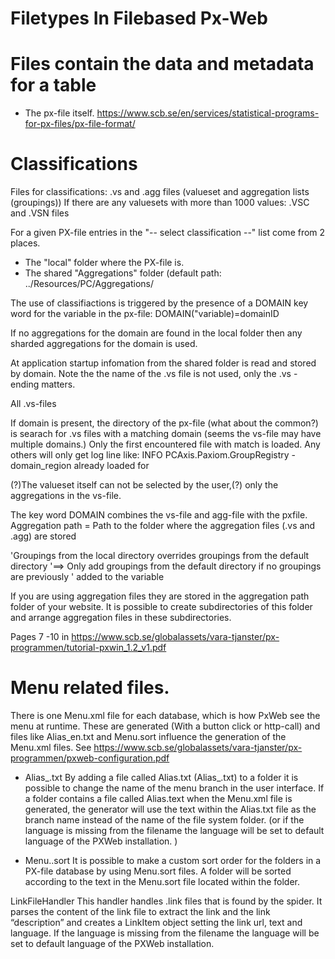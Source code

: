 # Filetypes In Filebased Px-Web 

# Files contain the data and metadata for a table
- The px-file itself. 
  https://www.scb.se/en/services/statistical-programs-for-px-files/px-file-format/

# Classifications
Files for classifications: .vs and .agg files  (valueset  and aggregation lists (groupings))
   If there are any valuesets with more than 1000 values: .VSC and .VSN files

For a given PX-file entries in the "-- select classification --" list come from 2 places.
- The "local" folder where the PX-file is. 
- The shared "Aggregations" folder (default path:  ../Resources/PC/Aggregations/ 

The use of classifiactions is triggered by the presence of a DOMAIN key word for the variable in the px-file:
DOMAIN("variable)=domainID

If no aggregations for the domain are found in the local folder then any sharded aggregations for the domain is used.
 
At application startup infomation from the shared folder is read and stored by domain.
Note the the name of the .vs file is not used, only the .vs -ending matters.

All .vs-files 

  
  If domain is present, the directory of the px-file (what about the common?) is searach for .vs files with a matching domain (seems the vs-file may have multiple domains.)
  Only the first encountered file with match is loaded. Any others will only get log line like: 
INFO  PCAxis.Paxiom.GroupRegistry - domain_region already loaded for
   
  (?)The valueset itself can not be selected by the user,(?) only the aggregations in the vs-file.  
  
  The key word DOMAIN combines the vs-file and agg-file with the pxfile.
  Aggregation path = Path to the folder where the aggregation files (.vs and .agg) are stored
  
   'Groupings from the local directory overrides groupings from the default directory
                        '==> Only add groupings from the default directory if no groupings are previously
                        '    added to the variable
  
  If you are using aggregation files they are stored in the aggregation
  path folder of your website. It is possible to create subdirectories of this
folder and arrange aggregation files in these subdirectories.

Pages 7 -10 in https://www.scb.se/globalassets/vara-tjanster/px-programmen/tutorial-pxwin_1.2_v1.pdf
  
  
# Menu related files. 
There is one Menu.xml file for each database, which is how PxWeb see the menu at runtime. 
These are generated (With a button click or http-call) and files like Alias_en.txt and Menu.sort influence the generation of the Menu.xml files. See  https://www.scb.se/globalassets/vara-tjanster/px-programmen/pxweb-configuration.pdf
- Alias_<LANG>.txt
By adding a file called Alias.txt (Alias_<LANG>.txt) to a folder it is
possible to change the name of the menu branch in the user interface.
If a folder contains a file called Alias.text when the Menu.xml file is
generated, the generator will use the text within the Alias.txt file as the
branch name instead of the name of the file system folder. 
(or if the language is missing from the filename the language will be set to default language of the PXWeb
installation. )

- Menu.<LANG>.sort
It is possible to make a custom sort order for the folders in a PX-file
database by using Menu.sort files. A folder will be sorted according to
the text in the Menu.sort file located within the folder.


LinkFileHandler
This handler handles .link files that is found by the spider. It parses the content of the link file to
extract the link and the link “description” and creates a LinkItem object setting the link url, text
and language. If the language is missing from the filename the language will be set to default
language of the PXWeb installation.
   
  
  
